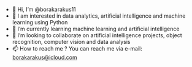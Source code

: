 - 👋 Hi, I’m @borakarakus11
- 👀 I am interested in data analytics, artificial intelligence and machine learning using Python
- 🌱 I’m currently learning machine learning and artificial intelligence
- 💞️ I’m looking to collaborate on artificial intelligence projects, object recognition, computer vision and data analysis
- 📫 How to reach me ? You can reach me via e-mail: borakarakus@icloud.com

<!---
borakarakus11/borakarakus11 is a ✨ special ✨ repository because its `README.md` (this file) appears on your GitHub profile.
You can click the Preview link to take a look at your changes.
--->
